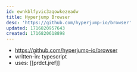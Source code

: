 ```yaml
---
id: ewnkblfyvic3aqowkezeadw
title: Hyperjump Browser
desc: 'https://github.com/hyperjump-io/browser'
updated: 1716820957643
created: 1716820618898
---
```


- https://github.com/hyperjump-io/browser
- written-in: typescript
- uses: [[prdct.jref]]